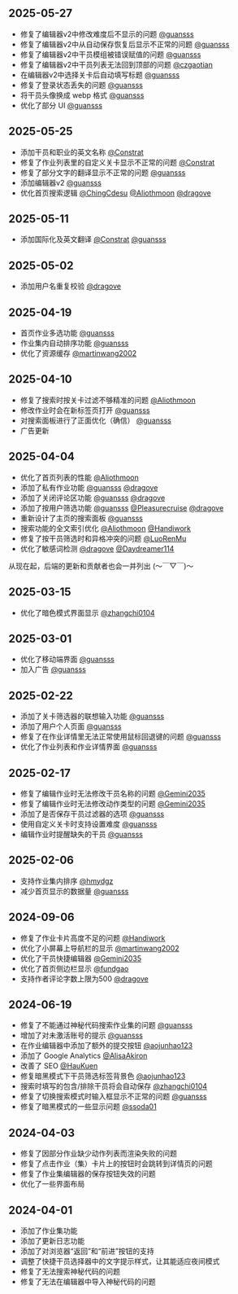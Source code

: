 ## 2025-05-27

- 修复了编辑器v2中修改难度后不显示的问题 [@guansss](https://github.com/guansss)
- 修复了编辑器v2中从自动保存恢复后显示不正常的问题 [@guansss](https://github.com/guansss)
- 修复了编辑器v2中干员模组被错误赋值的问题 [@guansss](https://github.com/guansss)
- 修复了编辑器v2中干员列表无法回到顶部的问题 [@czgaotian](https://github.com/czgaotian)
- 在编辑器v2中选择关卡后自动填写标题 [@guansss](https://github.com/guansss)
- 修复了登录状态丢失的问题 [@guansss](https://github.com/guansss)
- 将干员头像换成 webp 格式 [@guansss](https://github.com/guansss)
- 优化了部分 UI [@guansss](https://github.com/guansss)

## 2025-05-25

- 添加干员和职业的英文名称 [@Constrat](https://github.com/Constrat)
- 修复了作业列表里的自定义关卡显示不正常的问题 [@Constrat](https://github.com/Constrat)
- 修复了部分文字的翻译显示不正常的问题 [@guansss](https://github.com/guansss)
- 添加编辑器v2 [@guansss](https://github.com/guansss)
- 优化首页搜索逻辑 [@ChingCdesu](https://github.com/ChingCdesu) [@Aliothmoon](https://github.com/Aliothmoon) [@dragove](https://github.com/dragove)

## 2025-05-11

- 添加国际化及英文翻译 [@Constrat](https://github.com/Constrat) [@guansss](https://github.com/guansss)

## 2025-05-02

- 添加用户名重复校验 [@dragove](https://github.com/dragove)

## 2025-04-19

- 首页作业多选功能 [@guansss](https://github.com/guansss)
- 作业集内自动排序功能 [@guansss](https://github.com/guansss)
- 优化了资源缓存 [@martinwang2002](https://github.com/martinwang2002)

## 2025-04-10

- 修复了搜索时按关卡过滤不够精准的问题 [@Aliothmoon](https://github.com/Aliothmoon)
- 修改作业时会在新标签页打开 [@guansss](https://github.com/guansss)
- 对搜索面板进行了正面优化（确信） [@guansss](https://github.com/guansss)
- 广告更新

## 2025-04-04

- 优化了首页列表的性能 [@Aliothmoon](https://github.com/Aliothmoon)
- 添加了私有作业功能 [@guansss](https://github.com/guansss) [@dragove](https://github.com/dragove)
- 添加了关闭评论区功能 [@guansss](https://github.com/guansss) [@dragove](https://github.com/dragove)
- 添加了按用户筛选功能 [@guansss](https://github.com/guansss) [@Pleasurecruise](https://github.com/Pleasurecruise) [@dragove](https://github.com/dragove)
- 重新设计了主页的搜索面板 [@guansss](https://github.com/guansss)
- 搜索功能的全文索引优化 [@Aliothmoon](https://github.com/Aliothmoon) [@Handiwork](https://github.com/Handiwork)
- 修复了按干员筛选时和异格冲突的问题 [@LuoRenMu](https://github.com/LuoRenMu)
- 优化了敏感词检测 [@dragove](https://github.com/dragove) [@Daydreamer114](https://github.com/Daydreamer114)

从现在起，后端的更新和贡献者也会一并列出 (～￣▽￣)～

## 2025-03-15

- 优化了暗色模式界面显示 [@zhangchi0104](https://github.com/zhangchi0104)

## 2025-03-01

- 优化了移动端界面 [@guansss](https://github.com/guansss)
- 加入广告 [@guansss](https://github.com/guansss)

## 2025-02-22

- 添加了关卡筛选器的联想输入功能 [@guansss](https://github.com/guansss)
- 添加了用户个人页面 [@guansss](https://github.com/guansss)
- 修复了在作业详情里无法正常使用鼠标回退键的问题 [@guansss](https://github.com/guansss)
- 优化了作业列表和作业详情界面 [@guansss](https://github.com/guansss)

## 2025-02-17

- 修复了编辑作业时无法修改干员名称的问题 [@Gemini2035](https://github.com/Gemini2035)
- 修复了编辑作业时无法修改动作类型的问题 [@Gemini2035](https://github.com/Gemini2035)
- 添加了是否保存干员过滤器的选项 [@guansss](https://github.com/guansss)
- 使用自定义关卡时支持设置难度 [@guansss](https://github.com/guansss)
- 编辑作业时提醒缺失的干员 [@guansss](https://github.com/guansss)

## 2025-02-06

- 支持作业集内排序 [@hmydgz](https://github.com/hmydgz)
- 减少首页显示的数据量 [@guansss](https://github.com/guansss)

## 2024-09-06

- 修复了作业卡片高度不足的问题 [@Handiwork](https://github.com/Handiwork)
- 优化了小屏幕上导航栏的显示 [@martinwang2002](https://github.com/martinwang2002)
- 优化了干员快捷编辑器 [@Gemini2035](https://github.com/Gemini2035)
- 优化了首页侧边栏显示 [@fundgao](https://github.com/fundgao)
- 支持作者评论字数上限为500 [@dragove](https://github.com/dragove)

## 2024-06-19

- 修复了不能通过神秘代码搜索作业集的问题 [@guansss](https://github.com/guansss)
- 增加了对未激活账号的提示 [@guansss](https://github.com/guansss)
- 在作业编辑器中添加了额外的提交按钮 [@aojunhao123](https://github.com/aojunhao123)
- 添加了 Google Analytics [@AlisaAkiron](https://github.com/AlisaAkiron)
- 改善了 SEO [@HauKuen](https://github.com/HauKuen)
- 修复暗黑模式下干员筛选标签背景色 [@aojunhao123](https://github.com/aojunhao123)
- 搜索时填写的包含/排除干员将会自动保存 [@zhangchi0104](https://github.com/zhangchi0104)
- 修复了切换搜索模式时输入框显示不正常的问题 [@guansss](https://github.com/guansss)
- 修复了暗黑模式的一些显示问题 [@ssoda01](https://github.com/ssoda01)

## 2024-04-03

- 修复了因部分作业缺少动作列表而渲染失败的问题
- 修复了点击作业（集）卡片上的按钮时会跳转到详情页的问题
- 修复了作业集编辑器的保存按钮失效的问题
- 优化了一些界面布局

## 2024-04-01

- 添加了作业集功能
- 添加了更新日志功能
- 添加了对浏览器“返回”和“前进”按钮的支持
- 调整了快捷干员选择器中的文字提示样式，让其能适应夜间模式
- 修复了无法搜索神秘代码的问题
- 修复了无法在编辑器中导入神秘代码的问题
